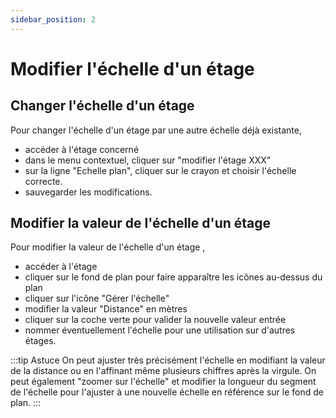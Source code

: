 ```yaml
---
sidebar_position: 2
---
```


# Modifier l'échelle d'un étage 
 
## Changer l'échelle d'un étage

Pour changer l'échelle d'un étage par une autre échelle déjà existante,

-   accéder à l'étage concerné
-   dans le menu contextuel, cliquer sur "modifier l'étage XXX"
-   sur la ligne "Echelle plan", cliquer sur le crayon et choisir l'échelle correcte.
-   sauvegarder les modifications.


## Modifier la valeur de l'échelle d'un étage

Pour modifier la valeur de l'échelle d'un étage ,

-   accéder à l'étage
-   cliquer sur le fond de plan pour faire apparaître les icônes au-dessus du plan
-   cliquer sur l'icône "Gérer l'échelle"
-   modifier la valeur "Distance" en mètres
-   cliquer sur la coche verte pour valider la nouvelle valeur entrée
-   nommer éventuellement l'échelle pour une utilisation sur d'autres étages.


:::tip Astuce
On peut ajuster très précisément l'échelle  en modifiant la valeur de la distance ou en l'affinant même plusieurs chiffres après la virgule. On peut également "zoomer sur l'échelle" et modifier la longueur du segment de l'échelle pour l'ajuster à une nouvelle échelle en référence sur le fond de plan.
:::
